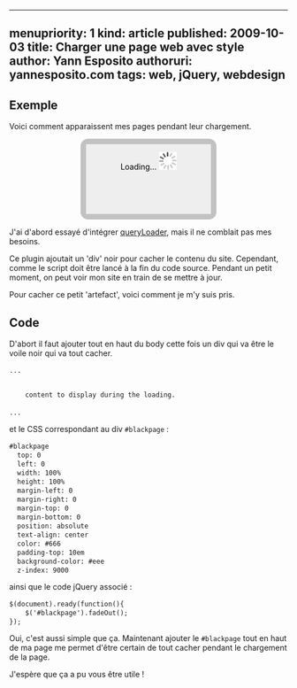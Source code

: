 -----
menupriority:   1
kind:           article
published: 2009-10-03
title: Charger une page web avec style
author: Yann Esposito
authoruri: yannesposito.com
tags:  web, jQuery, webdesign
-----

## Exemple

Voici comment apparaissent mes pages pendant leur chargement.

<div id="demo" style="width:45%; position: relative; height: 8em; background: #333; background-position: 50% 50%; color: #fff; text-align: center; padding-top: 1em; margin-left: auto; margin-right: auto; border: solid 10px rgba(255,255,255,0.7); -webkit-border-radius: 1em; -moz-border-radius: 1em; border-radius: 1em; cursor: pointer; ">
    <p>Voilà ! Je suis chargée !</p>
    <p>Cliquez-moi dessus pour recommencer.</p>
    <div id="todisapear" style="color: #000; position:absolute;top:0;left:0;text-align: center; padding-top: 1em; width: 100%; background-color: #eee; height: 8em;">
    Loading...
    <img style="border: none; background-color: none; background: none" src="/Scratch/img/loading.gif" alt="loading logo"/>
    </div>
    <script>
    function Rabbit(){
        $('#todisapear')
            .show()
            .animate({opacity: 1.0},3000)
            .fadeOut();
    }
    $(document).ready(function(){
        $('#todisapear').animate({opacity: 1.0},3000).fadeOut();
        $('#demo').click(Rabbit);
    });
    </script>
</div>

J'ai d'abord essayé d'intégrer [queryLoader](http://www.gayadesign.com/diy/queryloader-preload-your-website-in-style/), mais il ne comblait pas mes besoins.

Ce plugin ajoutait un 'div' noir pour cacher le contenu du site. Cependant, comme le script doit être lancé à la fin du code source. Pendant un petit moment, on peut voir mon site en train de se mettre à jour.

Pour cacher ce petit 'artefact', voici comment je m'y suis pris.

## Code

D'abort il faut ajouter tout en haut du body cette fois un div qui va être le voile noir qui va tout cacher.

<div>
<pre><code class="html">...
<body>
<div id="blackpage">
    content to display during the loading.
</div>
...
</code></pre>
</div>

et le CSS correspondant au div `#blackpage` : 

<div>
<pre><code class="css">#blackpage
  top: 0 
  left: 0 
  width: 100%
  height: 100%
  margin-left: 0
  margin-right: 0
  margin-top: 0
  margin-bottom: 0
  position: absolute
  text-align: center
  color: #666
  padding-top: 10em
  background-color: #eee
  z-index: 9000
</code></pre>
</div>

ainsi que le code jQuery associé : 

<div>
<pre><code class="javascript">$(document).ready(function(){
    $('#blackpage').fadeOut();
});
</code></pre>
</div>

Oui, c'est aussi simple que ça. Maintenant ajouter le `#blackpage` tout en haut de ma page me permet d'être certain de tout cacher pendant le chargement de la page.

J'espère que ça a pu vous être utile !

